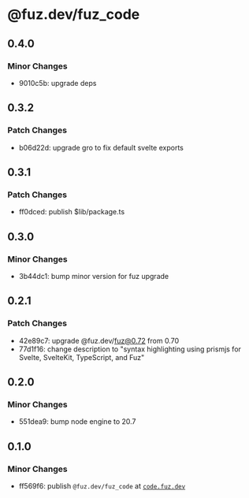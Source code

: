 # @fuz.dev/fuz_code

## 0.4.0

### Minor Changes

- 9010c5b: upgrade deps

## 0.3.2

### Patch Changes

- b06d22d: upgrade gro to fix default svelte exports

## 0.3.1

### Patch Changes

- ff0dced: publish $lib/package.ts

## 0.3.0

### Minor Changes

- 3b44dc1: bump minor version for fuz upgrade

## 0.2.1

### Patch Changes

- 42e89c7: upgrade @fuz.dev/fuz@0.72 from 0.70
- 77d1f16: change description to "syntax highlighting using prismjs for Svelte, SvelteKit, TypeScript, and Fuz"

## 0.2.0

### Minor Changes

- 551dea9: bump node engine to 20.7

## 0.1.0

### Minor Changes

- ff569f6: publish `@fuz.dev/fuz_code` at [`code.fuz.dev`](https://code.fuz.dev/)
